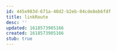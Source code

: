 ```yaml
---
id: 445e983d-671a-40d2-b2eb-04cde8eb6fdf
title: linkRoute
desc: ''
updated: 1618573905166
created: 1618573905166
stub: true
---
```


